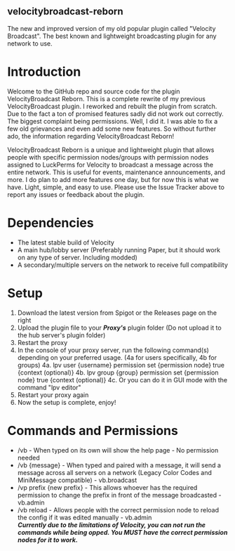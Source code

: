 ## velocitybroadcast-reborn
The new and improved version of my old popular plugin called "Velocity Broadcast". The best known and lightweight broadcasting plugin for any network to use.  
  
# Introduction
Welcome to the GitHub repo and source code for the plugin VelocityBroadcast Reborn. This is a complete rewrite of my previous VelocityBroadcast plugin. I reworked and rebuilt the plugin from scratch. Due to the fact a ton of promised features sadly did not work out correctly. The biggest complaint being permissions. Well, I did it. I was able to fix a few old grievances and even add some new features. So without further ado, the information regarding VelocityBroadcast Reborn!

VelocityBroadcast Reborn is a unique and lightweight plugin that allows people with specific permission nodes/groups with permission nodes assigned to LuckPerms for Velocity to broadcast a message across the entire network. This is useful for events, maintenance announcements, and more. I do plan to add more features one day, but for now this is what we have. Light, simple, and easy to use. Please use the Issue Tracker above to report any issues or feedback about the plugin.

# Dependencies
- The latest stable build of Velocity
- A main hub/lobby server (Preferably running Paper, but it should work on any type of server. Including modded)
- A secondary/multiple servers on the network to receive full compatibility

# Setup
1. Download the latest version from Spigot or the Releases page on the right
2. Upload the plugin file to your ***Proxy's*** plugin folder (Do not upload it to the hub server's plugin folder)
3. Restart the proxy
4. In the console of your proxy server, run the following command(s) depending on your preferred usage. (4a for users specifically, 4b for groups)
4a. lpv user {username} permission set {permission node} true {context (optional)}
4b. lpv group {group} permission set {permission node} true {context (optional)}
4c. Or you can do it in GUI mode with the command "lpv editor"
5. Restart your proxy again
6. Now the setup is complete, enjoy!

# Commands and Permissions
- /vb - When typed on its own will show the help page - No permission needed
- /vb {message} - When typed and paired with a message, it will send a message across all servers on a network (Legacy Color Codes and MiniMessage compatible) - vb.broadcast
- /vp prefix {new prefix} - This allows whoever has the required permission to change the prefix in front of the message broadcasted - vb.admin
- /vb reload - Allows people with the correct permission node to reload the config if it was edited manually - vb.admin  
***Currently due to the limitations of Velocity, you can not run the commands while being opped. You MUST have the correct permission nodes for it to work.***
